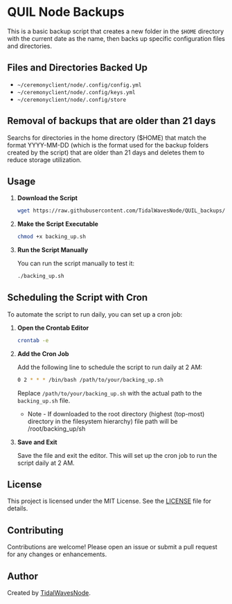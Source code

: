 # QUIL Node Backups

This is a basic backup script that creates a new folder in the `$HOME` directory with the current date as the name, then backs up specific configuration files and directories.

## Files and Directories Backed Up

- `~/ceremonyclient/node/.config/config.yml`
- `~/ceremonyclient/node/.config/keys.yml`
- `~/ceremonyclient/node/.config/store`

## Removal of backups that are older than 21 days

Searchs for directories in the home directory ($HOME) that match the format YYYY-MM-DD (which is the format used for the backup folders created by the script) that are older than 21 days and deletes them to reduce storage utilization.

## Usage

1. **Download the Script**

    ```sh
    wget https://raw.githubusercontent.com/TidalWavesNode/QUIL_backups/main/backing_up.sh
    ```

2. **Make the Script Executable**

    ```sh
    chmod +x backing_up.sh
    ```

3. **Run the Script Manually**

    You can run the script manually to test it:

    ```sh
    ./backing_up.sh
    ```

## Scheduling the Script with Cron

To automate the script to run daily, you can set up a cron job:

1. **Open the Crontab Editor**

    ```sh
    crontab -e
    ```

2. **Add the Cron Job**

    Add the following line to schedule the script to run daily at 2 AM:

    ```sh
    0 2 * * * /bin/bash /path/to/your/backing_up.sh
    ```

    Replace `/path/to/your/backing_up.sh` with the actual path to the `backing_up.sh` file.

   * Note - If downloaded to the root directory (highest (top-most) directory in the filesystem hierarchy) file path will be /root/backing_up/sh

4. **Save and Exit**

    Save the file and exit the editor. This will set up the cron job to run the script daily at 2 AM.

## License

This project is licensed under the MIT License. See the [LICENSE](LICENSE) file for details.

## Contributing

Contributions are welcome! Please open an issue or submit a pull request for any changes or enhancements.

## Author

Created by [TidalWavesNode](https://github.com/tidalwavesnode).
